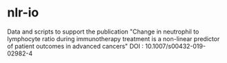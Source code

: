 # nlr-io
Data and scripts to support the publication "Change in neutrophil to lymphocyte ratio during immunotherapy treatment is a non-linear predictor of patient outcomes in advanced cancers" DOI : 10.1007/s00432-019-02982-4
